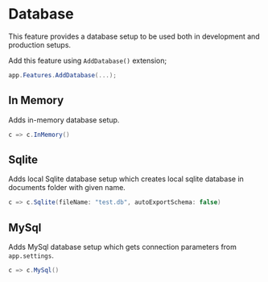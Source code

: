# Database

This feature provides a database setup to be used both in development and
production setups.

Add this feature using `AddDatabase()` extension;

```csharp
app.Features.AddDatabase(...);
```

## In Memory

Adds in-memory database setup.

```csharp
c => c.InMemory()
```

## Sqlite

Adds local Sqlite database setup which creates local sqlite database in
documents folder with given name.

```csharp
c => c.Sqlite(fileName: "test.db", autoExportSchema: false)
```

## MySql

Adds MySql database setup which gets connection parameters from `app.settings`.

```csharp
c => c.MySql()
```
